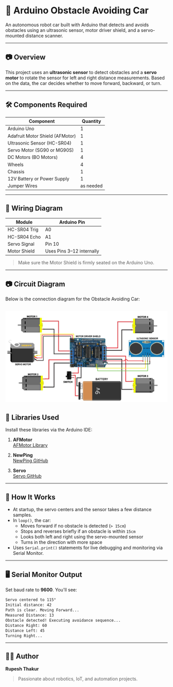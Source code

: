 # 🚗 Arduino Obstacle Avoiding Car

An autonomous robot car built with Arduino that detects and avoids obstacles using an ultrasonic sensor, motor driver shield, and a servo-mounted distance scanner.

---

## 📷 Overview

This project uses an **ultrasonic sensor** to detect obstacles and a **servo motor** to rotate the sensor for left and right distance measurements. Based on the data, the car decides whether to move forward, backward, or turn.

---

## 🛠 Components Required

| Component                        | Quantity | 
|----------------------------------|----------|
| Arduino Uno                      | 1        | 
| Adafruit Motor Shield (AFMotor) | 1        | 
| Ultrasonic Sensor (HC-SR04)      | 1        | 
| Servo Motor (SG90 or MG90S)     | 1        | 
| DC Motors (BO Motors)           | 4        | 
| Wheels                          | 4        |
| Chassis                         | 1        |
| 12V Battery or Power Supply     | 1        |
| Jumper Wires                    | as needed|

---

## 🔌 Wiring Diagram

| Module        | Arduino Pin | 
|---------------|-------------|
| HC-SR04 Trig  | A0          | 
| HC-SR04 Echo  | A1          |                                
| Servo Signal  | Pin 10      |                                
| Motor Shield  | Uses Pins 3–12 internally |

> Make sure the Motor Shield is firmly seated on the Arduino Uno.

---
## 📷 Circuit Diagram

Below is the connection diagram for the Obstacle Avoiding Car:

![Circuit Diagram](Circuit_Diagram.jpg)
---
## 🧠 Libraries Used

Install these libraries via the Arduino IDE:

1. **AFMotor**  
   [AFMotor Library](https://github.com/adafruit/Adafruit-Motor-Shield-library)

2. **NewPing**  
   [NewPing GitHub](https://github.com/livetronic/Arduino-NewPing)

3. **Servo**  
   [Servo GitHub](https://github.com/arduino-libraries/Servo.git)

---

## 📜 How It Works

- At startup, the servo centers and the sensor takes a few distance samples.
- In `loop()`, the car:  
  - Moves forward if no obstacle is detected (`> 15cm`)  
  - Stops and reverses briefly if an obstacle is within `15cm`  
  - Looks both left and right using the servo-mounted sensor  
  - Turns in the direction with more space
- Uses `Serial.print()` statements for live debugging and monitoring via Serial Monitor.

---

## 🖥 Serial Monitor Output

Set baud rate to **9600**. You'll see:
```
Servo centered to 115°
Initial distance: 42
Path is clear. Moving Forward...
Measured Distance: 13
Obstacle detected! Executing avoidance sequence...
Distance Right: 60
Distance Left: 45
Turning Right...
```

---

## 🧑‍💻 Author

**Rupesh Thakur**  
> Passionate about robotics, IoT, and automation projects.
